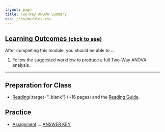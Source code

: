```yaml
---
layout: page
title: Two-Way ANOVA Summary
css: /css/modules.css
---
```


<div class="panel-group-ILOs">
  <div class="panel panel-default">
    <div class="panel-heading">
      <h2 class="panel-title">
        <a data-toggle="collapse" href="#ILOs">Learning Outcomes <small>(click to see)</small></a>
      </h2>
    </div>
    <div id="ILOs" class="panel-collapse collapse">
      <div class="panel-body">
<p>After completing this module, you should be able to ...</p>

<ol>
  <li>Follow the suggested workflow to produce a full Two-Way ANOVA analysis.</li>
</ol>
      </div>
    </div>
  </div>
</div>

----

## Preparation for Class

* [Reading](http://derekogle.com/Book207/ANOVA2Summary.html){:target="_blank"} (~16 pages) and the [Reading Guide](prep/ANOVA2Summary).

## Practice

* [Assignment](ce/ANOVA2Summary_CE1) ... [ANSWER KEY](ce/KEY_ANOVA2Summary_CE1)
